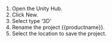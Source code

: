 
1. Open the Unity Hub.
1. Click New. 
1. Select type ‘3D’
1. Rename the project {{productname}}.
1. Select the location to save the project.
